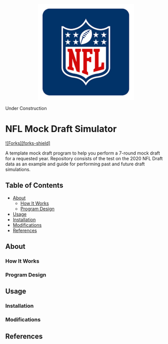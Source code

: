<p align="center">
  <img src="Images/NFLMockDraftSimulator_NFLLogo.png" length="200" width="300">
</p>

Under Construction
# NFL Mock Draft Simulator
[![Forks][forks-shield]][forks-url]

A template mock draft program to help you perform a 7-round mock draft for a requested year. Repository consists of the test on the 2020 NFL Draft data as an example and guide for performing past and future draft simulations.  

## Table of Contents
- [About](#about)
    - [How It Works](#how-it-works)
    - [Program Design](#program-design)
- [Usage](#usage)
- [Installation](#installation)
- [Modifications](#modifications)
- [References](#references)

## About

### How It Works

### Program Design

## Usage

### Installation

### Modifications

## References

[forks-url]: https://github.com/othneildrew/Best-README-Template/network/members
